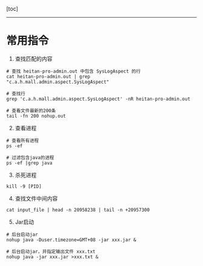 [toc]

---

# 常用指令

1. 查找匹配的内容

```shell
# 查找 heitan-pro-admin.out 中包含 SysLogAspect 的行
cat heitan-pro-admin.out | grep  "c.a.h.mall.admin.aspect.SysLogAspect"

# 查找行
grep 'c.a.h.mall.admin.aspect.SysLogAspect' -nR heitan-pro-admin.out

# 查看文件最新的200条
tail -fn 200 nohup.out 
```

2. 查看进程

```shell
# 查看所有进程
ps -ef

# 过滤包含java的进程
ps -ef |grep java
```

3. 杀死进程

```shell
kill -9 [PID]
```

4. 查找文件中间内容

```shell
cat input_file | head -n 20958238 | tail -n +20957300
```

5. Jar启动

```shell
# 后台启动jar
nohup java -Duser.timezone=GMT+08 -jar xxx.jar &

# 后台启动jar，并指定输出文件 xxx.txt
nohup java -jar xxx.jar >xxx.txt &
```

